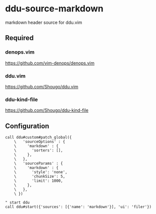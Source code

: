 # ddu-source-markdown

markdown header source for ddu.vim

## Required

### denops.vim

https://github.com/vim-denops/denops.vim

### ddu.vim

https://github.com/Shougo/ddu.vim

### ddu-kind-file

https://github.com/Shougo/ddu-kind-file

## Configuration

```vim
call ddu#custom#patch_global({
    \   'sourceOptions' : {
    \     'markdown' : {
    \       'sorters': [],
    \     },
    \   },
    \   'sourceParams' : {
    \     'markdown' : {
    \       'style': 'none',
    \       'chunkSize': 5,
    \       'limit': 1000,
    \     },
    \   },
    \ })

" start ddu
call ddu#start({'sources': [{'name': 'markdown'}], 'ui': 'filer'})
